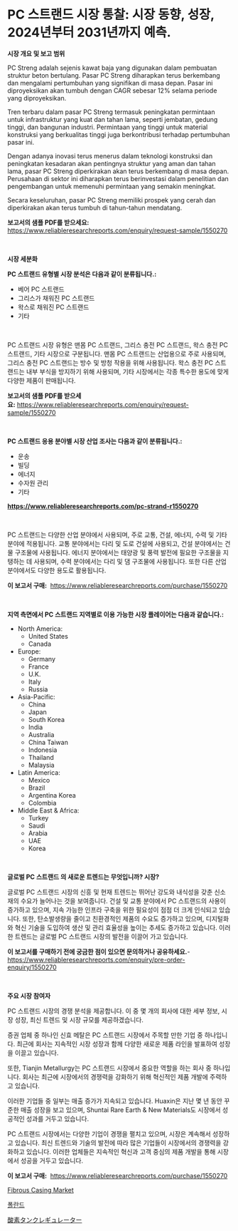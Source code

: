 <p><h1>PC 스트랜드 시장 통찰: 시장 동향, 성장, 2024년부터 2031년까지 예측.</h1></p><p><strong>시장 개요 및 보고 범위</strong></p>
<p><p>PC Streng adalah sejenis kawat baja yang digunakan dalam pembuatan struktur beton bertulang. Pasar PC Streng diharapkan terus berkembang dan mengalami pertumbuhan yang signifikan di masa depan. Pasar ini diproyeksikan akan tumbuh dengan CAGR sebesar 12% selama periode yang diproyeksikan.</p><p>Tren terbaru dalam pasar PC Streng termasuk peningkatan permintaan untuk infrastruktur yang kuat dan tahan lama, seperti jembatan, gedung tinggi, dan bangunan industri. Permintaan yang tinggi untuk material konstruksi yang berkualitas tinggi juga berkontribusi terhadap pertumbuhan pasar ini.</p><p>Dengan adanya inovasi terus menerus dalam teknologi konstruksi dan peningkatan kesadaran akan pentingnya struktur yang aman dan tahan lama, pasar PC Streng diperkirakan akan terus berkembang di masa depan. Perusahaan di sektor ini diharapkan terus berinvestasi dalam penelitian dan pengembangan untuk memenuhi permintaan yang semakin meningkat.</p><p>Secara keseluruhan, pasar PC Streng memiliki prospek yang cerah dan diperkirakan akan terus tumbuh di tahun-tahun mendatang.</p></p>
<p><strong>보고서의 샘플 PDF를 받으세요:</strong> <a href="https://www.reliableresearchreports.com/enquiry/request-sample/1550270">https://www.reliableresearchreports.com/enquiry/request-sample/1550270</a></p>
<p>&nbsp;</p>
<p><strong>시장 세분화</strong></p>
<p><strong>PC 스트랜드 유형별 시장 분석은 다음과 같이 분류됩니다.:</strong></p>
<p><ul><li>베어 PC 스트랜드</li><li>그리스가 채워진 PC 스트랜드</li><li>왁스로 채워진 PC 스트랜드</li><li>기타</li></ul></p>
<p>&nbsp;</p>
<p><p>PC 스트랜드 시장 유형은 맨몸 PC 스트랜드, 그리스 충전 PC 스트랜드, 왁스 충전 PC 스트랜드, 기타 시장으로 구분됩니다. 맨몸 PC 스트랜드는 산업용으로 주로 사용되며, 그리스 충전 PC 스트랜드는 방수 및 방청 작용을 위해 사용됩니다. 왁스 충전 PC 스트랜드는 내부 부식을 방지하기 위해 사용되며, 기타 시장에서는 각종 특수한 용도에 맞게 다양한 제품이 판매됩니다.</p></p>
<p><strong>보고서의 샘플 PDF를 받으세요:</strong>&nbsp;<a href="https://www.reliableresearchreports.com/enquiry/request-sample/1550270">https://www.reliableresearchreports.com/enquiry/request-sample/1550270</a></p>
<p>&nbsp;</p>
<p><strong> PC 스트랜드 응용 분야별 시장 산업 조사는 다음과 같이 분류됩니다.:</strong></p>
<p><ul><li>운송</li><li>빌딩</li><li>에너지</li><li>수자원 관리</li><li>기타</li></ul></p>
<p><strong><a href="https://www.reliableresearchreports.com/pc-strand-r1550270">https://www.reliableresearchreports.com/pc-strand-r1550270</a></strong></p>
<p>&nbsp;</p>
<p><p>PC 스트랜드는 다양한 산업 분야에서 사용되며, 주로 교통, 건설, 에너지, 수력 및 기타 분야에 적용됩니다. 교통 분야에서는 다리 및 도로 건설에 사용되고, 건설 분야에서는 건물 구조물에 사용됩니다. 에너지 분야에서는 태양광 및 풍력 발전에 필요한 구조물을 지탱하는 데 사용되며, 수력 분야에서는 다리 및 댐 구조물에 사용됩니다. 또한 다른 산업 분야에서도 다양한 용도로 활용됩니다.</p></p>
<p><strong>이 보고서 구매:</strong>&nbsp; <a href="https://www.reliableresearchreports.com/purchase/1550270">https://www.reliableresearchreports.com/purchase/1550270</a></p>
<p>&nbsp;</p>
<p><strong>지역 측면에서 PC 스트랜드 지역별로 이용 가능한 시장 플레이어는 다음과 같습니다.:</strong></p>
<p><ul>
    <li>
        North America:
        <ul>
            <li>United States</li>
            <li>Canada</li>
        </ul>
    </li>
    <li>
        Europe:
        <ul>
            <li>Germany</li>
            <li>France</li>
            <li>U.K.</li>
            <li>Italy</li>
            <li>Russia</li>
        </ul>
    </li>
    <li>
        Asia-Pacific:
        <ul>
            <li>China</li>
            <li>Japan</li>
            <li>South Korea</li>
            <li>India</li>
            <li>Australia</li>
            <li>China Taiwan</li>
            <li>Indonesia</li>
            <li>Thailand</li>
            <li>Malaysia</li>
        </ul>
    </li>
    <li>
        Latin America:
        <ul>
            <li>Mexico</li>
            <li>Brazil</li>
            <li>Argentina Korea</li>
            <li>Colombia</li>
        </ul>
    </li>
    <li>
        Middle East & Africa:
        <ul>
            <li>Turkey</li>
            <li>Saudi</li>
            <li>Arabia</li>
            <li>UAE</li>
            <li>Korea</li>
        </ul>
    </li>
    </ul></p>
<p>&nbsp;</p>
<p><strong>글로벌 PC 스트랜드 의 새로운 트렌드는 무엇입니까? 시장?</strong></p>
<p><p>글로벌 PC 스트랜드 시장의 신흥 및 현재 트렌드는 뛰어난 강도와 내식성을 갖춘 신소재의 수요가 늘어나는 것을 보여줍니다. 건설 및 교통 분야에서 PC 스트랜드의 사용이 증가하고 있으며, 지속 가능한 인프라 구축을 위한 필요성이 점점 더 크게 인식되고 있습니다. 또한, 탄소발생량을 줄이고 친환경적인 제품의 수요도 증가하고 있으며, 디지털화와 혁신 기술을 도입하여 생산 및 관리 효율성을 높이는 추세도 증가하고 있습니다. 이러한 트렌드는 글로벌 PC 스트랜드 시장의 발전을 이끌어 가고 있습니다.</p></p>
<p><strong>이 보고서를 구매하기 전에 궁금한 점이 있으면 문의하거나 공유하세요.</strong>- <a href="https://www.reliableresearchreports.com/enquiry/pre-order-enquiry/1550270">https://www.reliableresearchreports.com/enquiry/pre-order-enquiry/1550270</a></p>
<p>&nbsp;</p>
<p><strong>주요 시장 참여자</strong></p>
<p><p>PC 스트랜드 시장의 경쟁 분석을 제공합니다. 이 중 몇 개의 회사에 대한 세부 정보, 시장 성장, 최신 트렌드 및 시장 규모를 제공하겠습니다. </p><p>증권 업체 중 하나인 신효 메탈은 PC 스트랜드 시장에서 주목할 만한 기업 중 하나입니다. 최근에 회사는 지속적인 시장 성장과 함께 다양한 새로운 제품 라인을 발표하여 성장을 이끌고 있습니다. </p><p>또한, Tianjin Metallurgy는 PC 스트랜드 시장에서 중요한 역할을 하는 회사 중 하나입니다. 회사는 최근에 시장에서의 경쟁력을 강화하기 위해 혁신적인 제품 개발에 주력하고 있습니다. </p><p>이러한 기업들 중 일부는 매출 증가가 지속되고 있습니다. Huaxin은 지난 몇 년 동안 꾸준한 매출 성장을 보고 있으며, Shuntai Rare Earth & New Materials도 시장에서 성공적인 성과를 거두고 있습니다. </p><p>PC 스트랜드 시장에서는 다양한 기업이 경쟁을 펼치고 있으며, 시장은 계속해서 성장하고 있습니다. 최신 트렌드와 기술의 발전에 따라 많은 기업들이 시장에서의 경쟁력을 강화하고 있습니다. 이러한 업체들은 지속적인 혁신과 고객 중심의 제품 개발을 통해 시장에서 성공을 거두고 있습니다.</p></p>
<p><strong>이 보고서 구매:</strong>&nbsp;&nbsp;<a href="https://www.reliableresearchreports.com/purchase/1550270">https://www.reliableresearchreports.com/purchase/1550270</a></p>
<p><p><a href="https://github.com/shotows/Market-Research-Report-List-2/blob/main/fibrous-casing-market.md">Fibrous Casing Market</a></p><p><a href="https://github.com/WilburKihn5676/Market-Research-Report-List-1/blob/main/637871117209.md">폴란드</a></p><p><a href="https://medium.com/@mt14785/%E9%85%B8%E7%B4%A0%E3%82%BF%E3%83%B3%E3%82%AF%E3%83%AC%E3%82%AE%E3%83%A5%E3%83%AC%E3%83%BC%E3%82%BF%E3%83%BC%E5%B8%82%E5%A0%B4%E5%88%86%E6%9E%90-%E3%81%9D%E3%81%AEcagr-%E5%B8%82%E5%A0%B4%E3%82%BB%E3%82%B0%E3%83%A1%E3%83%B3%E3%83%86%E3%83%BC%E3%82%B7%E3%83%A7%E3%83%B3%E3%81%8A%E3%82%88%E3%81%B3%E4%B8%96%E7%95%8C%E3%81%AE%E6%A5%AD%E7%95%8C%E6%A6%82%E8%A6%81-efdc432e94f2">酸素タンクレギュレーター</a></p></p>